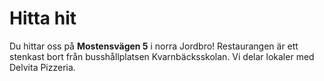 # Hitta hit

Du hittar oss på **Mostensvägen 5** i norra Jordbro! Restaurangen är ett
stenkast bort från busshållplatsen Kvarnbäcksskolan. Vi delar lokaler med
Delvita Pizzeria.
